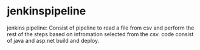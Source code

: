 # jenkinspipeline
jenkins pipeline:
  Consist of pipeline to read a file from csv and perform the rest of the steps based on infromation selected from the csv.
  code consist of java and asp.net build and deploy.
  
  
